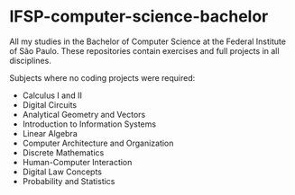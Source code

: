 # IFSP-computer-science-bachelor
All my studies in the Bachelor of Computer Science at the Federal Institute of São Paulo. These repositories contain exercises and full projects in all disciplines.

Subjects where no coding projects were required:

- Calculus I and II 
- Digital Circuits 
- Analytical Geometry and Vectors 
- Introduction to Information Systems 
- Linear Algebra 
- Computer Architecture and Organization
- Discrete Mathematics
- Human-Computer Interaction 
- Digital Law Concepts 
- Probability and Statistics 
